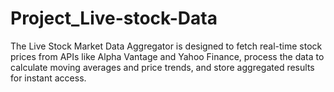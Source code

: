 # Project_Live-stock-Data
The Live Stock Market Data Aggregator is designed to fetch real-time stock prices from APIs like Alpha Vantage and Yahoo Finance, process the data to calculate moving averages and price trends, and store aggregated results for instant access. 

